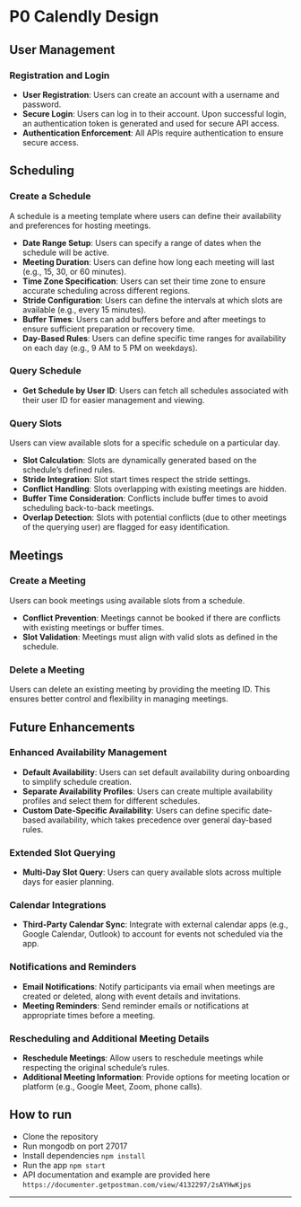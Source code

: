 # P0 Calendly Design

## User Management

### Registration and Login
- **User Registration**: Users can create an account with a username and password.
- **Secure Login**: Users can log in to their account. Upon successful login, an authentication token is generated and used for secure API access.
- **Authentication Enforcement**: All APIs require authentication to ensure secure access.

## Scheduling

### Create a Schedule
A schedule is a meeting template where users can define their availability and preferences for hosting meetings.

- **Date Range Setup**: Users can specify a range of dates when the schedule will be active.
- **Meeting Duration**: Users can define how long each meeting will last (e.g., 15, 30, or 60 minutes).
- **Time Zone Specification**: Users can set their time zone to ensure accurate scheduling across different regions.
- **Stride Configuration**: Users can define the intervals at which slots are available (e.g., every 15 minutes).
- **Buffer Times**: Users can add buffers before and after meetings to ensure sufficient preparation or recovery time.
- **Day-Based Rules**: Users can define specific time ranges for availability on each day (e.g., 9 AM to 5 PM on weekdays).

### Query Schedule
- **Get Schedule by User ID**: Users can fetch all schedules associated with their user ID for easier management and viewing.

### Query Slots
Users can view available slots for a specific schedule on a particular day.

- **Slot Calculation**: Slots are dynamically generated based on the schedule’s defined rules.
- **Stride Integration**: Slot start times respect the stride settings.
- **Conflict Handling**: Slots overlapping with existing meetings are hidden.
- **Buffer Time Consideration**: Conflicts include buffer times to avoid scheduling back-to-back meetings.
- **Overlap Detection**: Slots with potential conflicts (due to other meetings of the querying user) are flagged for easy identification.

## Meetings

### Create a Meeting
Users can book meetings using available slots from a schedule.

- **Conflict Prevention**: Meetings cannot be booked if there are conflicts with existing meetings or buffer times.
- **Slot Validation**: Meetings must align with valid slots as defined in the schedule.

### Delete a Meeting
Users can delete an existing meeting by providing the meeting ID. This ensures better control and flexibility in managing meetings.

## Future Enhancements

### Enhanced Availability Management
- **Default Availability**: Users can set default availability during onboarding to simplify schedule creation.
- **Separate Availability Profiles**: Users can create multiple availability profiles and select them for different schedules.
- **Custom Date-Specific Availability**: Users can define specific date-based availability, which takes precedence over general day-based rules.

### Extended Slot Querying
- **Multi-Day Slot Query**: Users can query available slots across multiple days for easier planning.

### Calendar Integrations
- **Third-Party Calendar Sync**: Integrate with external calendar apps (e.g., Google Calendar, Outlook) to account for events not scheduled via the app.

### Notifications and Reminders
- **Email Notifications**: Notify participants via email when meetings are created or deleted, along with event details and invitations.
- **Meeting Reminders**: Send reminder emails or notifications at appropriate times before a meeting.

### Rescheduling and Additional Meeting Details
- **Reschedule Meetings**: Allow users to reschedule meetings while respecting the original schedule’s rules.
- **Additional Meeting Information**: Provide options for meeting location or platform (e.g., Google Meet, Zoom, phone calls).


## How to run
- Clone the repository
- Run mongodb on port 27017
- Install dependencies `npm install`
- Run the app `npm start`
- API documentation and example are provided here `https://documenter.getpostman.com/view/4132297/2sAYHwKjps`
---
